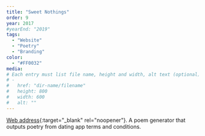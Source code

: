 ```yaml
---
title: "Sweet Nothings"
order: 9
year: 2017
#yearEnd: "2019"
tags: 
  - "Website"
  - "Poetry"
  - "Branding"
color: 
  - "#FF0032"
media: 
# Each entry must list file name, height and width, alt text (optional)
# -
#   href: "dir-name/filename"
#   height: 800
#   width: 600
#   alt: ""
---
```

[Web address](https://sweetnothings.site/){:target="_blank" rel="noopener"}.
A poem generator that outputs poetry from dating app terms and conditions.
